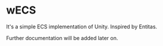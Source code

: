 # wECS
It's a simple ECS implementation of Unity. Inspired by Entitas.

Further documentation will be added later on.
